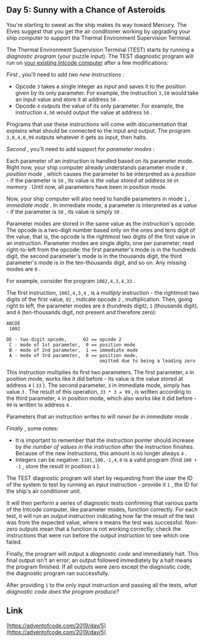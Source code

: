 ## Day 5: Sunny with a Chance of Asteroids

You're starting to sweat as the ship makes its way toward Mercury. The Elves suggest that you get the air conditioner working by upgrading your ship computer to support the Thermal Environment Supervision Terminal.

The Thermal Environment Supervision Terminal (TEST) starts by running a _diagnostic program_ (your puzzle input). The TEST diagnostic program will run on [your existing Intcode computer](2) after a few modifications:

_First_ , you'll need to add _two new instructions_ :

- Opcode `3` takes a single integer as _input_ and saves it to the position given by its only parameter. For example, the instruction `3,50` would take an input value and store it at address `50` .
- Opcode `4` _outputs_ the value of its only parameter. For example, the instruction `4,50` would output the value at address `50` .

Programs that use these instructions will come with documentation that explains what should be connected to the input and output. The program `3,0,4,0,99` outputs whatever it gets as input, then halts.

_Second_ , you'll need to add support for _parameter modes_ :

Each parameter of an instruction is handled based on its parameter mode. Right now, your ship computer already understands parameter mode `0` , _position mode_ , which causes the parameter to be interpreted as a _position_ - if the parameter is `50` , its value is _the value stored at address `50` in memory_ . Until now, all parameters have been in position mode.

Now, your ship computer will also need to handle parameters in mode `1` , _immediate mode_ . In immediate mode, a parameter is interpreted as a _value_ - if the parameter is `50` , its value is simply _`50`_ .

Parameter modes are stored in the same value as the instruction's opcode. The opcode is a two-digit number based only on the ones and tens digit of the value, that is, the opcode is the rightmost two digits of the first value in an instruction. Parameter modes are single digits, one per parameter, read right-to-left from the opcode: the first parameter's mode is in the hundreds digit, the second parameter's mode is in the thousands digit, the third parameter's mode is in the ten-thousands digit, and so on. Any missing modes are `0` .

For example, consider the program `1002,4,3,4,33` .

The first instruction, `1002,4,3,4` , is a _multiply_ instruction - the rightmost two digits of the first value, `02` , indicate opcode `2` , multiplication. Then, going right to left, the parameter modes are `0` (hundreds digit), `1` (thousands digit), and `0` (ten-thousands digit, not present and therefore zero):

```
ABCDE
 1002

DE - two-digit opcode,      02 == opcode 2
 C - mode of 1st parameter,  0 == position mode
 B - mode of 2nd parameter,  1 == immediate mode
 A - mode of 3rd parameter,  0 == position mode,
                                  omitted due to being a leading zero
```

This instruction multiplies its first two parameters. The first parameter, `4` in position mode, works like it did before - its value is the value stored at address `4` ( `33` ). The second parameter, `3` in immediate mode, simply has value `3` . The result of this operation, `33 * 3 = 99` , is written according to the third parameter, `4` in position mode, which also works like it did before - `99` is written to address `4` .

Parameters that an instruction writes to will _never be in immediate mode_ .

_Finally_ , some notes:

- It is important to remember that the instruction pointer should increase by _the number of values in the instruction_ after the instruction finishes. Because of the new instructions, this amount is no longer always `4` .
- Integers can be negative: `1101,100,-1,4,0` is a valid program (find `100 + -1` , store the result in position `4` ).

The TEST diagnostic program will start by requesting from the user the ID of the system to test by running an _input_ instruction - provide it `1` , the ID for the ship's air conditioner unit.

It will then perform a series of diagnostic tests confirming that various parts of the Intcode computer, like parameter modes, function correctly. For each test, it will run an _output_ instruction indicating how far the result of the test was from the expected value, where `0` means the test was successful. Non-zero outputs mean that a function is not working correctly; check the instructions that were run before the output instruction to see which one failed.

Finally, the program will output a _diagnostic code_ and immediately halt. This final output isn't an error; an output followed immediately by a halt means the program finished. If all outputs were zero except the diagnostic code, the diagnostic program ran successfully.

After providing `1` to the only input instruction and passing all the tests, _what diagnostic code does the program produce?_

## Link

[https://adventofcode.com/2019/day/5](https://adventofcode.com/2019/day/5)
